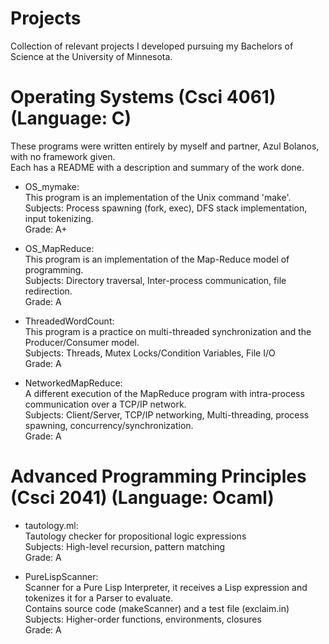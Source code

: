 # Projects
Collection of relevant projects I developed pursuing my Bachelors of Science at the University of Minnesota.

# Operating Systems (Csci 4061) (Language: C)   
  These programs were written entirely by myself and partner, Azul Bolanos, with no framework given.     
  Each has a README with a description and summary of the work done.    
  - OS_mymake:  
    This program is an implementation of the Unix command 'make'.  
    Subjects: Process spawning (fork, exec), DFS stack implementation, input tokenizing.    
    Grade: A+   
    
  - OS_MapReduce:  
    This program is an implementation of the Map-Reduce model of programming.  
    Subjects: Directory traversal, Inter-process communication, file redirection.  
    Grade: A
  
  - ThreadedWordCount:    
    This program is a practice on multi-threaded synchronization and the Producer/Consumer model.   
    Subjects: Threads, Mutex Locks/Condition Variables, File I/O    
    Grade: A
    
  - NetworkedMapReduce:\
    A different execution of the MapReduce program with intra-process communication over a TCP/IP network.\
    Subjects: Client/Server, TCP/IP networking, Multi-threading, process spawning, concurrency/synchronization.\
    Grade: A
    
# Advanced Programming Principles (Csci 2041) (Language: Ocaml)
  - tautology.ml:  
    Tautology checker for propositional logic expressions  
    Subjects: High-level recursion, pattern matching    
    Grade: A
      
  - PureLispScanner:    
    Scanner for a Pure Lisp Interpreter, it receives a Lisp expression and tokenizes it for a Parser to evaluate.   
    Contains source code (makeScanner) and a test file (exclaim.in)   
    Subjects: Higher-order functions, environments, closures    
    Grade: A
